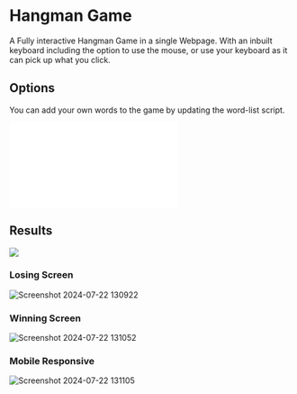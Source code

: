# Hangman Game

A Fully interactive Hangman Game in a single Webpage. With an inbuilt keyboard including the option to use the mouse, or use your keyboard as it can pick up what you click.

## Options

You can add your own words to the game by updating the word-list script.

![](word-list.js)

## Results
![](https://github.com/user-attachments/assets/b802bb32-fa71-43e6-90c7-42bb249e016a)

### Losing Screen

![Screenshot 2024-07-22 130922](https://github.com/user-attachments/assets/f17ae264-e6ae-4470-963a-fdf96d6eb9aa)

### Winning Screen
![Screenshot 2024-07-22 131052](https://github.com/user-attachments/assets/7a229ca2-5dee-4d65-93c1-9f61d6dd61da)

### Mobile Responsive
![Screenshot 2024-07-22 131105](https://github.com/user-attachments/assets/eea2c3b2-037e-433e-a91a-aa5c40fce4ce)


